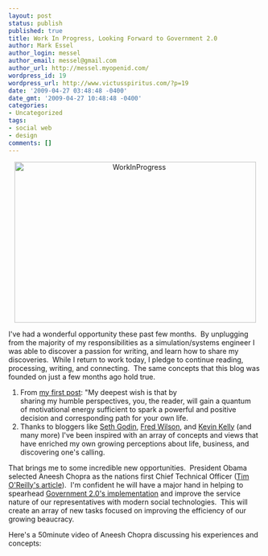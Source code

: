 ```yaml
---
layout: post
status: publish
published: true
title: Work In Progress, Looking Forward to Government 2.0
author: Mark Essel
author_login: messel
author_email: messel@gmail.com
author_url: http://messel.myopenid.com/
wordpress_id: 19
wordpress_url: http://www.victusspiritus.com/?p=19
date: '2009-04-27 03:48:48 -0400'
date_gmt: '2009-04-27 10:48:48 -0400'
categories:
- Uncategorized
tags:
- social web
- design
comments: []
---
```

<p style="text-align: center;"><a style="display: inline;" href="http://www.flickr.com/photos/blumpy/"><img class="at-xid-6a0111688fdbcb970c01156f5f4420970c image-full aligncenter" style="border: 0pt none;" title="WorkInProgress" src="http://messel.typepad.com/.a/6a0111688fdbcb970c01156f5f4420970c-800wi" border="0" alt="WorkInProgress" width="480" height="320" /></a></p>
<p>I've had a wonderful opportunity these past few months.  By unplugging from the majority of my responsibilities as a simulation/systems engineer I was able to discover a passion for writing, and learn how to share my discoveries.  While I return to work today, I pledge to continue reading, processing, writing, and connecting.  The same concepts that this blog was founded on just a few months ago hold true.</p>
<ol>
<li>From <a href="http://victusfate.github.io/victusspiritus/uncategorized/2009/02/22/a-new-journey/">my first post</a>: "My deepest wish is that by<br />
sharing my humble perspectives, you, the reader, will gain a quantum<br />
of motivational energy sufficient to spark a powerful and positive<br />
decision and corresponding path for your own life.</li>
<li><span>Thanks to bloggers like <a href="http://sethgodin.typepad.com/">Seth Godin</a>, <a href="http://www.avc.com/">Fred Wilson</a>, and <a href="http://www.kk.org/thetechnium/">Kevin Kelly</a> (and many more) I've been inspired with an array of concepts and views that have enriched my own growing perceptions about life, business, and discovering one's calling.</span></li>
</ol>
<p><span>That brings me to some incredible new opportunities.  President Obama selected Aneesh Chopra as the nations first Chief Technical Officer (<a href="http://radar.oreilly.com/2009/04/aneesh-chopra-great-federal-cto.html">Tim O'Reilly's article</a>).  I'm confident he will have a major hand in helping to spearhead <a href="http://www.gov2summit.com/">Government 2.0's implementation</a> and improve the service nature of our representatives with modern social technologies.  This will create an array of new tasks focused on improving the efficiency of our growing beaucracy.</span></p>
<p>Here's a 50minute video of Aneesh Chopra discussing his experiences and concepts:</p>
<p><object width="425" height="344" data="http://www.youtube.com/v/BfoBMNhjHU8&amp;color1=0xb1b1b1&amp;color2=0xcfcfcf&amp;hl=en&amp;feature=player_embedded&amp;fs=1" type="application/x-shockwave-flash"><param name="allowFullScreen" value="true" /><param name="src" value="http://www.youtube.com/v/BfoBMNhjHU8&amp;color1=0xb1b1b1&amp;color2=0xcfcfcf&amp;hl=en&amp;feature=player_embedded&amp;fs=1" /><param name="allowfullscreen" value="true" /></object></p>
